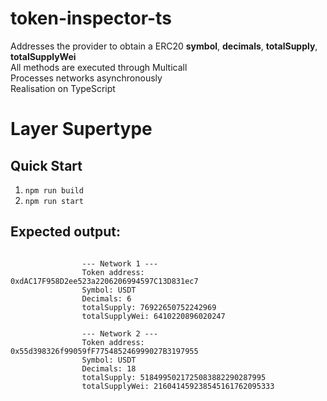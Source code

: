 # token-inspector-ts

Addresses the provider to obtain a ERC20 **symbol**, **decimals**, **totalSupply**, **totalSupplyWei**  
All methods are executed through Multicall  
Processes networks asynchronously  
Realisation on TypeScript

# Layer Supertype

## Quick Start
1. `npm run build`
2. `npm run start`

## Expected output:  
```

                --- Network 1 ---
                Token address: 0xdAC17F958D2ee523a2206206994597C13D831ec7
                Symbol: USDT
                Decimals: 6
                totalSupply: 76922650752242969
                totalSupplyWei: 6410220896020247
                
                --- Network 2 ---
                Token address: 0x55d398326f99059fF775485246999027B3197955
                Symbol: USDT
                Decimals: 18
                totalSupply: 5184995021725083882290287995
                totalSupplyWei: 216041459238545161762095333

```
